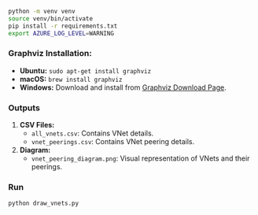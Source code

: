 ```sh
python -m venv venv
source venv/bin/activate 
pip install -r requirements.txt
export AZURE_LOG_LEVEL=WARNING
```

### Graphviz Installation:
- **Ubuntu:** `sudo apt-get install graphviz`
- **macOS:** `brew install graphviz`
- **Windows:** Download and install from [Graphviz Download Page](https://graphviz.org/download/).

### Outputs
1. **CSV Files:**
    - `all_vnets.csv`: Contains VNet details.
    - `vnet_peerings.csv`: Contains VNet peering details.
2. **Diagram:**
    - `vnet_peering_diagram.png`: Visual representation of VNets and their peerings.

### Run
```sh
python draw_vnets.py
```
